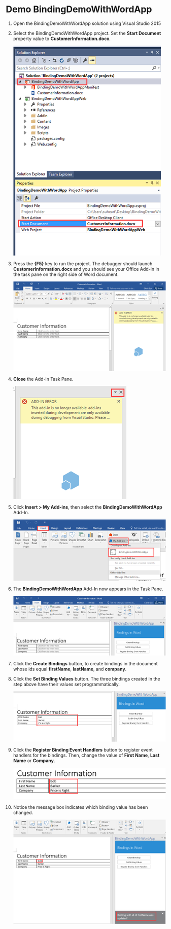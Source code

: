 # Demo BindingDemoWithWordApp

1. Open the BindingDemoWithWordApp solution using Visual Studio 2015
2. Select the BindingDemoWithWordApp project. Set the **Start Document** property value to **CustomerInformation.docx**.

    ![](../Images/Fig17.png)

3. Press the **{F5}** key to run the project. The debugger should launch **CustomerInformation.docx** and you should see your Office Add-in in the task pane on the right side of Word document.

    ![](../Images/Fig18.png)

4. **Close** the Add-in Task Pane.

    ![](../Images/Fig19.png)

5. Click **Insert > My Add-ins**, then select the **BindingDemoWithWordApp** Add-In.

    ![](../Images/Fig20.png)

6. The **BindingDemoWithWordApp** Add-In now appears in the Task Pane.

    ![](../Images/Fig21.png)

7. Click the **Create Bindings** button, to create bindings in the document whose ids equal **firstName**, **lastName**, and **company**.

9. Click the **Set Binding Values** button. The three bindings created in the step above have their values set programmatically.
   
    ![](../Images/Fig22.png)

10. Click the **Register Binding Event Handlers** button to register event handlers for the bindings. Then, change the value of **First Name**, **Last Name** or **Company**. 

    ![](../Images/Fig23.png)

11. Notice the message box indicates which binding value has been changed.

    ![](../Images/Fig24.png)
